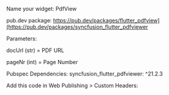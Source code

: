 Name your widget: PdfView 

pub.dev package: https://pub.dev/packages/flutter_pdfview](https://pub.dev/packages/syncfusion_flutter_pdfviewer

Parameters:

docUrl (str) = PDF URL

pageNr (int) = Page Number

Pubspec Dependencies: syncfusion_flutter_pdfviewer: ^21.2.3

Add this code in Web Publishing > Custom Headers: 

<script src="//cdnjs.cloudflare.com/ajax/libs/pdf.js/2.4.456/pdf.min.js"></script>
<script type="text/javascript">
   pdfjsLib.GlobalWorkerOptions.workerSrc = "//cdnjs.cloudflare.com/ajax/libs/pdf.js/2.4.456/pdf.worker.min.js";
</script>
